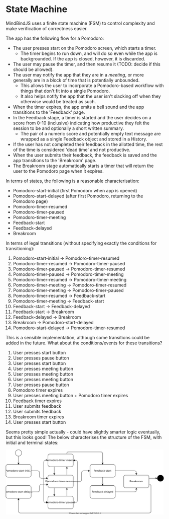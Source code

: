 # State Machine

MindBindJS uses a finite state machine (FSM) to control complexity and make verification of correctness easier.

The app has the following flow for a Pomodoro:

* The user presses start on the Pomodoro screen, which starts a timer.
  * The timer begins to run down, and will do so even while the app is backgrounded. If the app is closed, however, it is discarded.
* The user may pause the timer, and then resume it (TODO: decide if this should be allowed).
* The user may notify the app that they are in a *meeting*, or more generally are in a block of time that is potentially unbounded.
  * This allows the user to incorporate a Pomodoro-based workflow with things that don't fit into a single Pomodoro.
  * It also helps notify the app that the user isn't slacking off when they otherwise would be treated as such.
* When the timer expires, the app emits a bell sound and the app transitions to the 'Feedback' page.
* In the Feedback stage, a timer is started and the user decides on a score from 0-10 (inclusive) indicating how productive they felt the session to be and optionally a short written summary.
  * The pair of a numeric score and potentially empty text message are wrapped as a single Feedback object and stored in a History.
* If the user has not completed their feedback in the allotted time, the rest of the time is considered 'dead time' and not productive.
* When the user submits their feedback, the feedback is saved and the app transitions to the 'Breakroom' page.
* The Breakroom stage automatically starts a timer that will return the user to the Pomodoro page when it expires.

In terms of states, the following is a reasonable characterisation:

* Pomodoro-start-initial (first Pomodoro when app is opened)
* Pomodoro-start-delayed (after first Pomodoro, returning to the Pomodoro page)
* Pomodoro-timer-resumed
* Pomodoro-timer-paused
* Pomodoro-timer-meeting
* Feedback-start
* Feedback-delayed
* Breakroom

In terms of legal transitions (without specifying exactly the conditions for transitioning):

01. Pomodoro-start-initial -> Pomodoro-timer-resumed
02. Pomodoro-timer-resumed -> Pomodoro-timer-paused
03. Pomodoro-timer-paused -> Pomodoro-timer-resumed
04. Pomodoro-timer-paused -> Pomodoro-timer-meeting
05. Pomodoro-timer-resumed -> Pomodoro-timer-meeting
06. Pomodoro-timer-meeting -> Pomodoro-timer-resumed
07. Pomodoro-timer-meeting -> Pomodoro-timer-paused
08. Pomodoro-timer-resumed -> Feedback-start
09. Pomodoro-timer-meeting -> Feedback-start
10. Feedback-start -> Feedback-delayed
11. Feedback-start -> Breakroom
12. Feedback-delayed -> Breakroom
13. Breakroom -> Pomodoro-start-delayed
14. Pomodoro-start-delayed -> Pomodoro-timer-resumed

This is a sensible implementation, although some transitions could be added in the future. What about the conditions/events for these transitions?

01. User presses start button
02. User presses pause button
03. User presses start button
04. User presses meeting button
05. User presses meeting button
06. User presses meeting button
07. User presses pause button
08. Pomodoro timer expires
09. User presses meeting button + Pomodoro timer expires
10. Feedback timer expires
11. User submits feedback
12. User submits feedback
13. Breakroom timer expires
14. User presses start button

Seems pretty simple actually - could have slightly smarter logic eventually, but this looks good! The below characterises the structure of the FSM, with initial and terminal states:

![](MindBindJS-FSM.drawio.svg)
